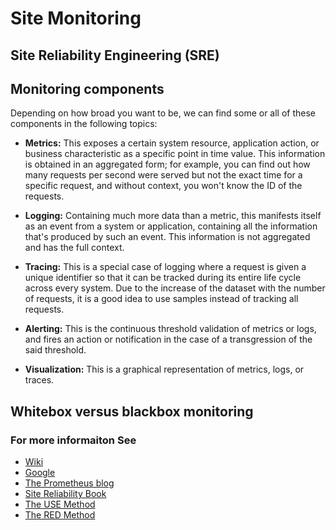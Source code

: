 # Site Monitoring

## Site Reliability Engineering (SRE)

## Monitoring components
Depending on how broad you want to be, we can find some or all of these components in the following topics:

* **Metrics:** This exposes a certain system resource, application action, or business characteristic as a specific point in time value. This information is obtained in an aggregated form; for example, you can find out how many requests per second were served but not the exact time for a specific request, and without context, you won't know the ID of the requests.

* **Logging:** Containing much more data than a metric, this manifests itself as an event from a system or application, containing all the information that's produced by such an event. This information is not aggregated and has the full context.

* **Tracing:** This is a special case of logging where a request is given a unique identifier so that it can be tracked during its entire life cycle across every system. Due to the increase of the dataset with the number of requests, it is a good idea to use samples instead of tracking all requests.

* **Alerting:** This is the continuous threshold validation of metrics or logs, and fires an action or notification in the case of a transgression of the said threshold.

* **Visualization:** This is a graphical representation of metrics, logs, or traces.

## Whitebox versus blackbox monitoring

### For more informaiton See
* [Wiki](https://en.wikipedia.org/wiki/Site_Reliability_Engineering)
* [Google](https://landing.google.com/sre/)
* [The Prometheus blog](https://prometheus.io/blog/2016/07/23/pull-does-not-scale-or-does-it)
* [Site Reliability Book](https://landing.google.com/sre/sre-book/chapters/monitoring-distributed-systems)
* [The USE Method](http://www.brendangregg.com/usemethod.html)
* [The RED Method](https://www.weave.works/blog/the-red-method-key-metrics-for-microservices-architecture)